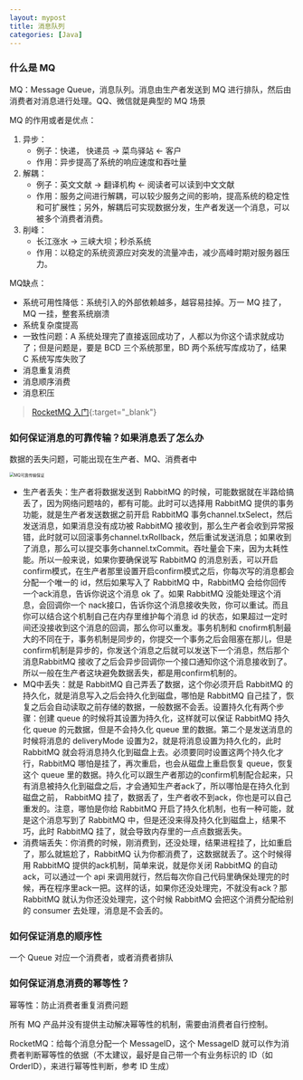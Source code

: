 ```yaml
---
layout: mypost
title: 消息队列
categories: [Java]
---
```




### 什么是 MQ

MQ：Message Queue，消息队列。消息由生产者发送到 MQ 进行排队，然后由消费者对消息进行处理。QQ、微信就是典型的 MQ 场景

MQ 的作用或者是优点：

1. 异步：
   + 例子：快递，    快递员 -> 菜鸟驿站 <- 客户
   + 作用：异步提高了系统的响应速度和吞吐量
2. 解耦：
   + 例子：英文文献 -> 翻译机构 <- 阅读者可以读到中文文献
   + 作用：服务之间进行解耦，可以较少服务之间的影响，提高系统的稳定性和可扩展性；另外，解耦后可实现数据分发，生产者发送一个消息，可以被多个消费者消费。
3. 削峰：
   + 长江涨水 -> 三峡大坝；秒杀系统
   + 作用：以稳定的系统资源应对突发的流量冲击，减少高峰时期对服务器压力。

MQ缺点：

+ 系统可用性降低：系统引入的外部依赖越多，越容易挂掉。万一 MQ 挂了，MQ 一挂，整套系统崩溃
+ 系统复杂度提高
+ 一致性问题：A 系统处理完了直接返回成功了，人都以为你这个请求就成功了；但是问题是，要是 BCD 三个系统那里，BD 两个系统写库成功了，结果 C 系统写库失败了
+ 消息重复消费
+ 消息顺序消费
+ 消息积压

> [RocketMQ 入门](https://github.com/Snailclimb/JavaGuide/blob/master/docs/system-design/distributed-system/message-queue/RocketMQ.md){:target="_blank"}

### 如何保证消息的可靠传输？如果消息丢了怎么办

数据的丢失问题，可能出现在生产者、MQ、消费者中

<img src="MQ可靠传输保证.png" alt="MQ可靠传输保证" style="zoom: 50%;" />

+ 生产者丢失：生产者将数据发送到 RabbitMQ 的时候，可能数据就在半路给搞丢了，因为网络问题啥的，都有可能。此时可以选择用 RabbitMQ 提供的事务功能，就是生产者发送数据之前开启 RabbitMQ 事务channel.txSelect，然后发送消息，如果消息没有成功被 RabbitMQ 接收到，那么生产者会收到异常报错，此时就可以回滚事务channel.txRollback，然后重试发送消息；如果收到了消息，那么可以提交事务channel.txCommit。吞吐量会下来，因为太耗性能。所以一般来说，如果你要确保说写 RabbitMQ 的消息别丢，可以开启confirm模式，在生产者那里设置开启confirm模式之后，你每次写的消息都会分配一个唯一的 id，然后如果写入了 RabbitMQ 中，RabbitMQ 会给你回传一个ack消息，告诉你说这个消息 ok 了。如果 RabbitMQ 没能处理这个消息，会回调你一个 nack接口，告诉你这个消息接收失败，你可以重试。而且你可以结合这个机制自己在内存里维护每个消息 id 的状态，如果超过一定时间还没接收到这个消息的回调，那么你可以重发。事务机制和 cnofirm机制最大的不同在于，事务机制是同步的，你提交一个事务之后会阻塞在那儿，但是 confirm机制是异步的，你发送个消息之后就可以发送下一个消息，然后那个消息RabbitMQ 接收了之后会异步回调你一个接口通知你这个消息接收到了。所以一般在生产者这块避免数据丢失，都是用confirm机制的。
+ MQ中丢失：就是 RabbitMQ 自己弄丢了数据，这个你必须开启 RabbitMQ 的持久化，就是消息写入之后会持久化到磁盘，哪怕是 RabbitMQ 自己挂了，恢复之后会自动读取之前存储的数据，一般数据不会丢。设置持久化有两个步骤：创建 queue 的时候将其设置为持久化，这样就可以保证 RabbitMQ 持久化 queue 的元数据，但是不会持久化 queue 里的数据。第二个是发送消息的时候将消息的 deliveryMode 设置为2，就是将消息设置为持久化的，此时 RabbitMQ 就会将消息持久化到磁盘上去。必须要同时设置这两个持久化才行，RabbitMQ 哪怕是挂了，再次重启，也会从磁盘上重启恢复 queue，恢复这个 queue 里的数据。持久化可以跟生产者那边的confirm机制配合起来，只有消息被持久化到磁盘之后，才会通知生产者ack了，所以哪怕是在持久化到磁盘之前， RabbitMQ 挂了，数据丢了，生产者收不到ack，你也是可以自己重发的。注意，哪怕是你给 RabbitMQ 开启了持久化机制，也有一种可能，就是这个消息写到了 RabbitMQ 中，但是还没来得及持久化到磁盘上，结果不巧，此时 RabbitMQ 挂了，就会导致内存里的一点点数据丢失。
+ 消费端丢失：你消费的时候，刚消费到，还没处理，结果进程挂了，比如重启了，那么就尴尬了，RabbitMQ 认为你都消费了，这数据就丢了。这个时候得用 RabbitMQ 提供的ack机制，简单来说，就是你关闭 RabbitMQ 的自动ack，可以通过一个 api 来调用就行，然后每次你自己代码里确保处理完的时候，再在程序里ack一把。这样的话，如果你还没处理完，不就没有ack？那 RabbitMQ 就认为你还没处理完，这个时候 RabbitMQ 会把这个消费分配给别的 consumer 去处理，消息是不会丢的。

### 如何保证消息的顺序性

一个 Queue 对应一个消费者，或者消费者排队

### 如何保证消息消费的幂等性？

幂等性：防止消费者重复消费问题

所有 MQ 产品并没有提供主动解决幂等性的机制，需要由消费者自行控制。

RocketMQ：给每个消息分配一个 MessageID，这个 MessageID 就可以作为消费者判断幂等性的依据（不太建议，最好是自己带一个有业务标识的 ID（如 OrderID），来进行幂等性判断，参考 ID 生成）
